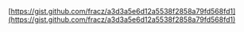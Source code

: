 [https://gist.github.com/fracz/a3d3a5e6d12a5538f2858a79fd568fd1](https://gist.github.com/fracz/a3d3a5e6d12a5538f2858a79fd568fd1)
